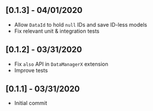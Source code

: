 ## [0.1.3] - 04/01/2020

 - Allow `DataId` to hold `null` IDs and save ID-less models
 - Fix relevant unit & integration tests

## [0.1.2] - 03/31/2020

 - Fix `also` API in `DataManagerX` extension
 - Improve tests

## [0.1.1] - 03/31/2020

 - Initial commit